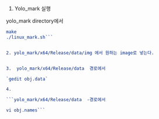 1. Yolo_mark 실행 

yolo_mark directory에서 

```cmake .
make
./linux_mark.sh```


2. yolo_mark/x64/Release/data/img 에서 원하는 image로 넣는다. 


3.  yolo_mark/x64/Release/data  경로에서 

`gedit obj.data` 

4.

```yolo_mark/x64/Release/data  -경로에서

vi obj.names```


